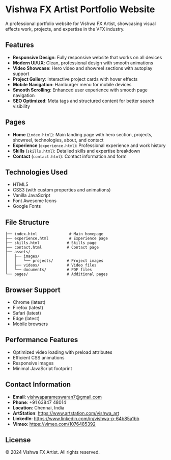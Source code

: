 # Vishwa FX Artist Portfolio Website

A professional portfolio website for Vishwa FX Artist, showcasing visual effects work, projects, and expertise in the VFX industry.

## Features

- **Responsive Design**: Fully responsive website that works on all devices
- **Modern UI/UX**: Clean, professional design with smooth animations
- **Video Showcase**: Hero video and showreel sections with autoplay support
- **Project Gallery**: Interactive project cards with hover effects
- **Mobile Navigation**: Hamburger menu for mobile devices
- **Smooth Scrolling**: Enhanced user experience with smooth page navigation
- **SEO Optimized**: Meta tags and structured content for better search visibility

## Pages

- **Home** (`index.html`): Main landing page with hero section, projects, showreel, technologies, about, and contact
- **Experience** (`experience.html`): Professional experience and work history
- **Skills** (`skills.html`): Detailed skills and expertise breakdown
- **Contact** (`contact.html`): Contact information and form

## Technologies Used

- HTML5
- CSS3 (with custom properties and animations)
- Vanilla JavaScript
- Font Awesome Icons
- Google Fonts

## File Structure

```
├── index.html              # Main homepage
├── experience.html         # Experience page
├── skills.html            # Skills page
├── contact.html           # Contact page
├── assets/
│   ├── images/
│   │   └── projects/      # Project images
│   ├── videos/            # Video files
│   └── documents/         # PDF files
└── pages/                 # Additional pages
```

## Browser Support

- Chrome (latest)
- Firefox (latest)
- Safari (latest)
- Edge (latest)
- Mobile browsers

## Performance Features

- Optimized video loading with preload attributes
- Efficient CSS animations
- Responsive images
- Minimal JavaScript footprint

## Contact Information

- **Email**: vishwaparameswaran7@gmail.com
- **Phone**: +91 63847 48014
- **Location**: Chennai, India
- **ArtStation**: https://www.artstation.com/vishwa_art
- **LinkedIn**: https://www.linkedin.com/in/vishwa-p-64b85a1bb
- **Vimeo**: https://vimeo.com/1076485392

## License

© 2024 Vishwa FX Artist. All rights reserved. 